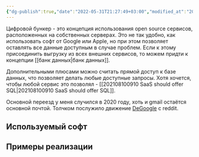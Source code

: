 ```yaml
---
{"dg-publish":true,"date":"2022-05-31T21:27:49+03:00","modified_at":"2022-07-31T13:09:04+03:00","permalink":"/czifrovoj-bunker/","dgHomeLink":false,"dgPassFrontmatter":true}
---
```



Цифровой бункер - это концепция использования open source сервисов, расположенных на собственных серверах. Это не так удобно, как использовать софт от Google или Apple, но при этом позволяет оставлять все данные доступным в случае проблем. Если к этому присоединить выгрузку из всех внешних сервисов, то можем придти к концепции [[банк данных|банк данных]].

Дополнительными плюсами можно считать прямой доступ к базе данных, что позволяет делать любые доступные запросы. Хотя хочется, чтобы любой сервис это позволял - [[202108100910 SaaS should offer SQL|202108100910 SaaS should offer SQL]].

Основной переезд у меня случился в 2020 году, хоть и gmail остаётся основной почтой. Толчком послужило движение [DeGoogle](https://www.reddit.com/r/degoogle/) с reddit.

## Используемый софт



## Примеры реализации
